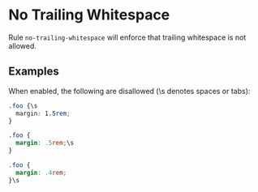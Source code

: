 # No Trailing Whitespace

Rule `no-trailing-whitespace` will enforce that trailing whitespace is not allowed.

## Examples

When enabled, the following are disallowed (\s denotes spaces or tabs):

```scss
.foo {\s
  margin: 1.5rem;
}

.foo {
  margin: .5rem;\s
}

.foo {
  margin: .4rem;
}\s
```
